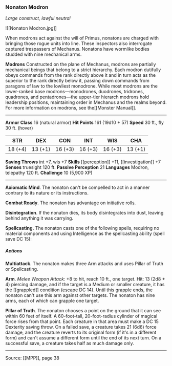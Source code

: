 ### Nonaton Modron
_Large construct, lawful neutral_

![[Nonaton Modron.jpg]]

When modrons act against the will of Primus, nonatons are charged with bringing those rogue units into line. These inspectors also interrogate captured trespassers of Mechanus. Nonatons have wormlike bodies studded with nine mechanical arms.


**Modrons** Constructed on the plane of Mechanus, modrons are partially mechanical beings that belong to a strict hierarchy. Each modron dutifully obeys commands from the rank directly above it and in turn acts as the superior to the rank directly below it, passing down commands from paragons of law to the lowliest monodrone. While most modrons are the lower-ranked base modrons—monodrones, duodrones, tridrones, quadrones, and pentadrones—the upper-tier hierarch modrons hold leadership positions, maintaining order in Mechanus and the realms beyond. For more information on modrons, see the[[Monster Manual]].





---

**Armor Class** 16 (natural armor)
**Hit Points** 161 (19d10 + 57)
**Speed** 30 ft., fly 30 ft. (hover)

| STR     | DEX     | CON     | INT     | WIS     | CHA     |
|---------|---------|---------|---------|---------|---------|
| 18 (+4) | 13 (+1) | 16 (+3) | 16 (+3) | 16 (+3) | 13 (+1) |

**Saving Throws** int +7, wis +7
**Skills** [[perception]] +11, [[investigation]] +7
**Senses** truesight 120 ft.
**Passive Perception** 21
**Languages** Modron, telepathy 120 ft.
**Challenge** 10 (5,900 XP)

---

**Axiomatic Mind**. The nonaton can't be compelled to act in a manner contrary to its nature or its instructions.

**Combat Ready**. The nonaton has advantage on initiative rolls.

**Disintegration**. If the nonaton dies, its body disintegrates into dust, leaving behind anything it was carrying.

**Spellcasting.** The nonaton casts one of the following spells, requiring no material components and using Intelligence as the spellcasting ability (spell save DC 15):

##### Actions
**Multiattack**. The nonaton makes three Arm attacks and uses Pillar of Truth or Spellcasting.

**Arm**. _Melee Weapon Attack:_ +8 to hit, reach 10 ft., one target. Hit: 13 (2d8 + 4) piercing damage, and if the target is a Medium or smaller creature, it has the [[grappled]] condition (escape DC 14). Until this grapple ends, the nonaton can't use this arm against other targets. The nonaton has nine arms, each of which can grapple one target.

**Pillar of Truth**. The nonaton chooses a point on the ground that it can see within 60 feet of itself. A 60-foot-tall, 20-foot-radius cylinder of magical force rises from that point. Each creature in that area must make a DC 15 Dexterity saving throw. On a failed save, a creature takes 21 (6d6) force damage, and the creature reverts to its original form (if it's in a different form) and can't assume a different form until the end of its next turn. On a successful save, a creature takes half as much damage only.


---

Source: [[MPP]], page 38